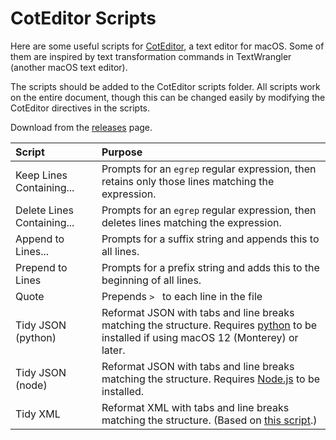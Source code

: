 # CotEditor Scripts

Here are some useful scripts for [CotEditor](https://coteditor.com), a text editor for macOS. Some of them are inspired by text transformation commands in TextWrangler (another macOS text editor).

The scripts should be added to the CotEditor scripts folder. All scripts work on the entire document, though this can be changed easily by modifying the CotEditor directives in the scripts. 

Download from the [releases](https://github.com/playerofgames/CotEditor-Scripts/releases) page.

| Script | Purpose |
|:--|:--|
| Keep Lines Containing... | Prompts for an `egrep` regular expression, then retains only those lines matching the expression. |
| Delete Lines Containing... | Prompts for an `egrep` regular expression, then deletes lines matching the expression.  |
| Append to Lines... | Prompts for a suffix string and appends this to all lines. |
| Prepend to Lines | Prompts for a prefix string and adds this to the beginning of all lines. |
| Quote | Prepends `> ` to each line in the file |
| Tidy JSON (python) | Reformat JSON with tabs and line breaks matching the structure. Requires [python](https://www.python.org) to be installed if using macOS 12 (Monterey) or later. |
| Tidy JSON (node) | Reformat JSON with tabs and line breaks matching the structure. Requires [Node.js](https://nodejs.org/) to be installed. |
| Tidy XML | Reformat XML with tabs and line breaks matching the structure. (Based on [this script](https://magp.ie/2010/02/15/format-xml-with-textwrangler/).) |
